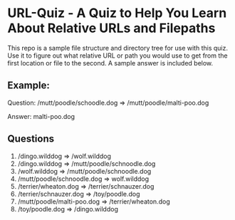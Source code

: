 # URL-Quiz - A Quiz to Help You Learn About Relative URLs and Filepaths

This repo is a sample file structure and directory tree for use with this quiz. Use it to figure out what relative URL or path you would use to get from the first location or file to the second. A sample answer is included below.

## Example:
Question: /mutt/poodle/schoodle.dog => /mutt/poodle/malti-poo.dog

Answer: malti-poo.dog

## Questions
1. /dingo.wilddog => /wolf.wilddog
2. /dingo.wilddog => /mutt/poodle/schnoodle.dog
3. /wolf.wilddog => /mutt/poodle/schnoodle.dog
4. /mutt/poodle/schnoodle.dog => wolf.wilddog
5. /terrier/wheaton.dog => /terrier/schnauzer.dog
6. /terrier/schnauzer.dog => /toy/poodle.dog
7. /mutt/poodle/malti-poo.dog => /terrier/wheaton.dog
8. /toy/poodle.dog => /dingo.wilddog

